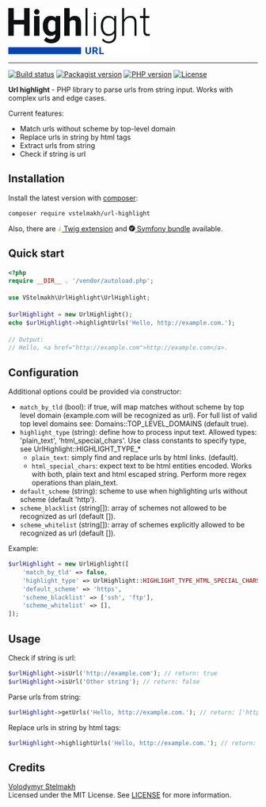 <img src="./resources/url-highlight-logo.svg" width="286" height="93" alt="Url highlight logo">

---

[![Build status](https://github.com/vstelmakh/url-highlight/workflows/build/badge.svg?branch=master)](https://github.com/vstelmakh/url-highlight/actions)
[![Packagist version](https://badgen.net/packagist/v/vstelmakh/url-highlight?color=orange)](https://packagist.org/packages/vstelmakh/url-highlight)
[![PHP version](https://badgen.net/packagist/php/vstelmakh/url-highlight?color=blue)](https://www.php.net/)
[![License](https://badgen.net/github/license/vstelmakh/url-highlight?color=4d9384)](LICENSE)

**Url highlight** - PHP library to parse urls from string input. Works with complex urls and edge cases.  

Current features:
- Match urls without scheme by top-level domain
- Replace urls in string by html tags
- Extract urls from string
- Check if string is url

## Installation
Install the latest version with [composer](https://getcomposer.org/):  
```bash
composer require vstelmakh/url-highlight
```
Also, there are
 [<img src="./resources/twig-logo.png" width="8" height="12" alt="Twig logo"> Twig extension](https://github.com/vstelmakh/url-highlight-twig-extension)
 and [<img src="./resources/symfony-logo.png" width="12" height="12" alt="Symfony logo"> Symfony bundle](https://github.com/vstelmakh/url-highlight-symfony-bundle) available.  

## Quick start  
```php
<?php
require __DIR__ . '/vendor/autoload.php';

use VStelmakh\UrlHighlight\UrlHighlight;

$urlHighlight = new UrlHighlight();
echo $urlHighlight->highlightUrls('Hello, http://example.com.');

// Output:
// Hello, <a href="http://example.com">http://example.com</a>.
```

## Configuration
Additional options could be provided via constructor:
- `match_by_tld` (bool): if true, will map matches without scheme by top level domain
    (example.com will be recognized as url). For full list of valid top level
    domains see: Domains::TOP_LEVEL_DOMAINS (default true).
- `highlight_type` (string): define how to process input text. Allowed types: 'plain_text', 'html_special_chars'.
    Use class constants to specify type, see UrlHighlight::HIGHLIGHT_TYPE_*
    - `plain_text`: simply find and replace urls by html links. (default).
    - `html_special_chars`: expect text to be html entities encoded. Works with both, plain text
        and html escaped string. Perform more regex operations than plain_text.
- `default_scheme` (string): scheme to use when highlighting urls without scheme (default 'http').
- `scheme_blacklist` (string[]): array of schemes not allowed to be recognized as url (default []).
- `scheme_whitelist` (string[]): array of schemes explicitly allowed to be recognized as url (default []).

Example:
```php
$urlHighlight = new UrlHighlight([
    'match_by_tld' => false,
    'highlight_type' => UrlHighlight::HIGHLIGHT_TYPE_HTML_SPECIAL_CHARS,
    'default_scheme' => 'https',
    'scheme_blacklist' => ['ssh', 'ftp'],
    'scheme_whitelist' => [],
]);
```

## Usage
Check if string is url:  
```php
$urlHighlight->isUrl('http://example.com'); // return: true
$urlHighlight->isUrl('Other string'); // return: false
```

Parse urls from string:  
```php
$urlHighlight->getUrls('Hello, http://example.com.'); // return: ['http://example.com']
```

Replace urls in string by html tags:  
```php
$urlHighlight->highlightUrls('Hello, http://example.com.'); // return: 'Hello, <a href="http://example.com">http://example.com</a>.'
```

## Credits
[Volodymyr Stelmakh](https://github.com/vstelmakh)  
Licensed under the MIT License. See [LICENSE](LICENSE) for more information.  
